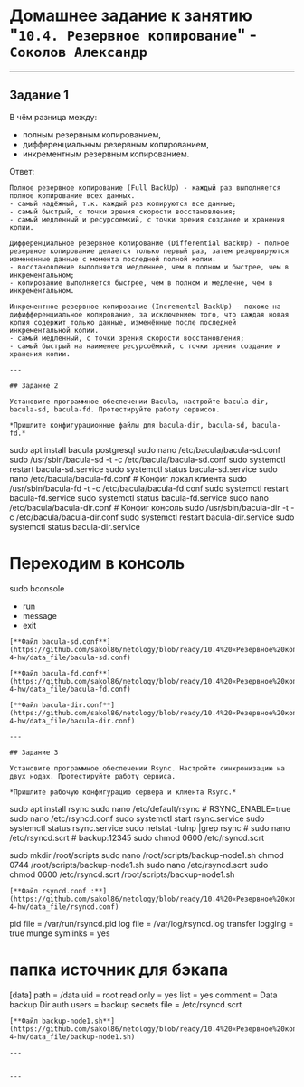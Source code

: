 # Домашнее задание к занятию "`10.4. Резервное копирование`" - `Соколов Александр`



---

## Задание 1

В чём разница между:
- полным резервным копированием,
- дифференциальным резервным копированием,
- инкрементным резервным копированием.

Ответ:

```
Полное резервное копирование (Full BackUp) - каждый раз выполняется полное копирование всех данных.
- самый надёжный, т.к. каждый раз копируются все данные;
- самый быстрый, с точки зрения скорости восстановления;
- самый медленный и ресурсоемкий, с точки зрения создание и хранения копии.

Дифференциальное резервное копирование (Differential BackUp) - полное резервное копирование делается только первый раз, затем резервируются измененные данные с момента последней полной копии.
- восстановление выполняется медленнее, чем в полном и быстрее, чем в инкрементальном;
- копирование выполняется быстрее, чем в полном и медленне, чем в инкрементальном.

Инкрементное резервное копирование (Incremental BackUp) - похоже на дифифференциальное копирование, за исключением того, что каждая новая копия содержит только данные, изменённые после последней инкрементальной копии.
- самый медленный, с точки зрения скорости восстановления;
- самый быстрый на наименее ресурсоёмкий, с точки зрения создание и хранения копии.

---

## Задание 2

Установите программное обеспечении Bacula, настройте bacula-dir, bacula-sd, bacula-fd. Протестируйте работу сервисов.

*Пришлите конфигурационные файлы для bacula-dir, bacula-sd, bacula-fd.*
```
sudo apt install bacula postgresql
sudo nano /etc/bacula/bacula-sd.conf
sudo /usr/sbin/bacula-sd -t -c /etc/bacula/bacula-sd.conf
sudo systemctl restart bacula-sd.service
sudo systemctl status bacula-sd.service
sudo nano /etc/bacula/bacula-fd.conf # Конфиг локал клиента
sudo /usr/sbin/bacula-fd -t -c /etc/bacula/bacula-fd.conf
sudo systemctl restart bacula-fd.service
sudo systemctl status bacula-fd.service
sudo nano /etc/bacula/bacula-dir.conf # Конфиг консоль
sudo /usr/sbin/bacula-dir -t -c /etc/bacula/bacula-dir.conf
sudo systemctl restart bacula-dir.service
sudo systemctl status bacula-dir.service
# Переходим в консоль
sudo bconsole
* run
* message
* exit
```
[**Файл bacula-sd.conf**](https://github.com/sakol86/netology/blob/ready/10.4%20«Резервное%20копирование»/10-4-hw/data_file/bacula-sd.conf)

[**Файл bacula-fd.conf**](https://github.com/sakol86/netology/blob/ready/10.4%20«Резервное%20копирование»/10-4-hw/data_file/bacula-fd.conf)

[**Файл bacula-dir.conf**](https://github.com/sakol86/netology/blob/ready/10.4%20«Резервное%20копирование»/10-4-hw/data_file/bacula-dir.conf)

---

## Задание 3

Установите программное обеспечении Rsync. Настройте синхронизацию на двух нодах. Протестируйте работу сервиса.

*Пришлите рабочую конфигурацию сервера и клиента Rsync.*
```
sudo apt install rsync
sudo nano /etc/default/rsync # RSYNC_ENABLE=true
sudo nano /etc/rsyncd.conf 
sudo systemctl start rsync.service
sudo systemctl status rsync.service
sudo netstat -tulnp |grep rsync # 
sudo nano /etc/rsyncd.scrt # backup:12345
sudo chmod 0600 /etc/rsyncd.scrt

sudo mkdir /root/scripts
sudo nano /root/scripts/backup-node1.sh 
chmod 0744 /root/scripts/backup-node1.sh
sudo nano /etc/rsyncd.scrt 
sudo chmod 0600 /etc/rsyncd.scrt
/root/scripts/backup-node1.sh 
```
[**Файл rsyncd.conf :**] (https://github.com/sakol86/netology/blob/ready/10.4%20«Резервное%20копирование»/10-4-hw/data_file/rsyncd.conf)
```
pid file = /var/run/rsyncd.pid
log file = /var/log/rsyncd.log
transfer logging = true
munge symlinks = yes
# папка источник для бэкапа
[data]
path = /data
uid = root
read only = yes
list = yes
comment = Data backup Dir
auth users = backup
secrets file = /etc/rsyncd.scrt
```
[**Файл backup-node1.sh**](https://github.com/sakol86/netology/blob/ready/10.4%20«Резервное%20копирование»/10-4-hw/data_file/backup-node1.sh)

---

```
```

---
